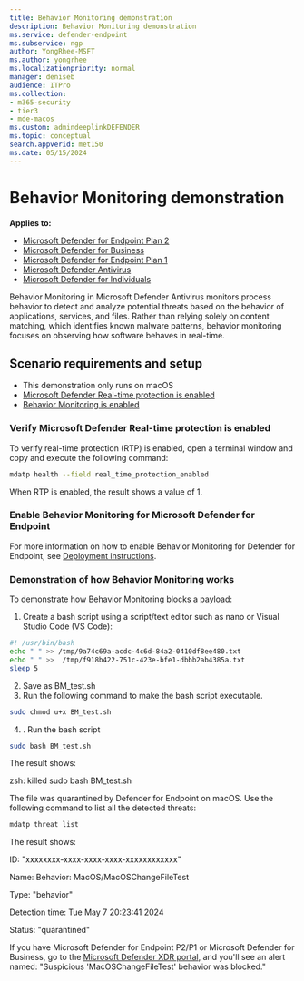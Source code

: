 ```yaml
---
title: Behavior Monitoring demonstration
description: Behavior Monitoring demonstration
ms.service: defender-endpoint
ms.subservice: ngp
author: YongRhee-MSFT
ms.author: yongrhee
ms.localizationpriority: normal
manager: deniseb
audience: ITPro
ms.collection: 
- m365-security
- tier3
- mde-macos
ms.custom: admindeeplinkDEFENDER
ms.topic: conceptual
search.appverid: met150
ms.date: 05/15/2024
---
```


# Behavior Monitoring demonstration

**Applies to:**

- [Microsoft Defender for Endpoint Plan 2](microsoft-defender-endpoint.md)
- [Microsoft Defender for Business](https://www.microsoft.com/security/business/endpoint-security/microsoft-defender-business)
- [Microsoft Defender for Endpoint Plan 1](microsoft-defender-endpoint.md)
- [Microsoft Defender Antivirus](microsoft-defender-antivirus-windows.md)
- [Microsoft Defender for Individuals](https://www.microsoft.com/microsoft-365/microsoft-defender-for-individuals)


Behavior Monitoring in Microsoft Defender Antivirus monitors process behavior to detect and analyze potential threats based on the behavior of applications, services, and files. Rather than relying solely on content matching, which identifies known malware patterns, behavior monitoring focuses on observing how software behaves in real-time.

## Scenario requirements and setup

- This demonstration only runs on macOS
- [Microsoft Defender Real-time protection is enabled](#verify-microsoft-defender-real-time-protection-is-enabled)
- [Behavior Monitoring is enabled](#enable-behavior-monitoring-for-microsoft-defender-for-endpoint)

### Verify Microsoft Defender Real-time protection is enabled

To verify real-time protection (RTP) is enabled, open a terminal window and copy and execute the following command:

  ```bash
  mdatp health --field real_time_protection_enabled
  ```

When RTP is enabled, the result shows a value of 1.

### Enable Behavior Monitoring for Microsoft Defender for Endpoint

For more information on how to enable Behavior Monitoring for Defender for Endpoint, see [Deployment instructions](behavior-monitor-macos.md#deployment-instructions).

### Demonstration of how Behavior Monitoring works

To demonstrate how Behavior Monitoring blocks a payload:

1. Create a bash script using a script/text editor such as nano or Visual Studio Code (VS Code):

  ```bash
  #! /usr/bin/bash
  echo " " >> /tmp/9a74c69a-acdc-4c6d-84a2-0410df8ee480.txt 
  echo " " >>  /tmp/f918b422-751c-423e-bfe1-dbbb2ab4385a.txt 
  sleep 5
  ```

2. Save as BM_test.sh
3. Run the following command to make the bash script executable.

  ```bash
  sudo chmod u+x BM_test.sh
  ```
4. . Run the bash script 

  ```bash
  sudo bash BM_test.sh
  ```

The result shows:

zsh: killed      sudo bash BM_test.sh

The file was quarantined by Defender for Endpoint on macOS. Use the following command to list all the detected threats:

```bash
mdatp threat list
```

The result shows:

ID: "xxxxxxxx-xxxx-xxxx-xxxx-xxxxxxxxxxxx"

Name: Behavior: MacOS/MacOSChangeFileTest

Type: "behavior"

Detection time: Tue May 7 20:23:41 2024

Status: "quarantined"

If you have Microsoft Defender for Endpoint P2/P1 or Microsoft Defender for Business, go to the [Microsoft Defender XDR portal](https://security.microsoft.com), and you'll see an alert named: "Suspicious 'MacOSChangeFileTest' behavior was blocked."

